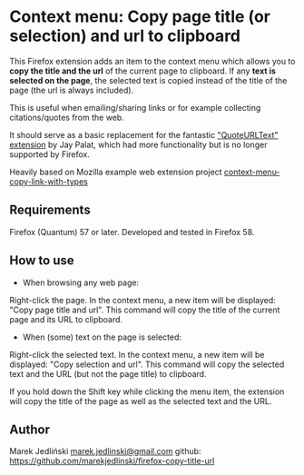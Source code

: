 # Context menu: Copy page title (or selection) and url to clipboard

This Firefox extension adds an item to the context menu which allows you to __copy the title and the url__ of the current page to clipboard. If any __text is selected on the page__, the selected text is copied instead of the title of the page (the url is always included).

This is useful when emailing/sharing links or for example collecting citations/quotes from the web.

It should serve as a basic replacement for the fantastic ["QuoteURLText" extension](https://addons.mozilla.org/en-US/firefox/addon/quoteurltext/) by Jay Palat, which had more functionality but is no longer supported by Firefox.

Heavily based on Mozilla example web extension project [context-menu-copy-link-with-types](https://github.com/mdn/webextensions-examples/tree/master/context-menu-copy-link-with-types)

## Requirements

Firefox (Quantum) 57 or later. Developed and tested in Firefox 58.

## How to use

* When browsing any web page:

Right-click the page. In the context menu, a new item will be displayed: "Copy page title and url". This command will copy the title of the current page and its URL to clipboard.

* When (some) text on the page is selected:

Right-click the selected text. In the context menu, a new item will be displayed: "Copy selection and url". This command will copy the selected text and the URL (but not the page title) to clipboard.

If you hold down the Shift key while clicking the menu item, the extension will copy the title of the page as well as the selected text and the URL.


## Author

Marek Jedliński
marek.jedlinski@gmail.com
github:
https://github.com/marekjedlinski/firefox-copy-title-url

